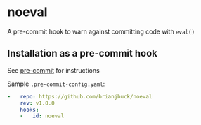 noeval
======

A pre-commit hook to warn against committing code with `eval()`

## Installation as a pre-commit hook

See [pre-commit](https://github.com/pre-commit/pre-commit) for instructions

Sample `.pre-commit-config.yaml`:

```yaml
-   repo: https://github.com/brianjbuck/noeval
    rev: v1.0.0
    hooks:
    -   id: noeval
```

[0]: http://pre-commit.com/#pre-commit-configyaml---hooks
